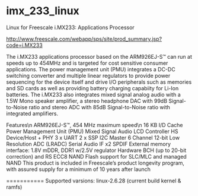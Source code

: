 imx_233_linux
=============

Linux for Freescale i.MX233: Applications Processor

http://www.freescale.com/webapp/sps/site/prod_summary.jsp?code=i.MX233

The i.MX233 applications processor based on the ARM926EJ-S™ can run at speeds up to 454MHz and is targeted for cost sensitive consumer applications. The power management unit (PMU) integrates a DC-DC switching converter and multiple linear regulators to provide power sequencing for the device itself and drive I/O peripherals such as memories and SD cards as well as providing battery charging capabiity for Li-Ion batteries. The i.MX233 also integrates mixed signal analog audio with a 1.5W Mono speaker amplifier, a stereo headphone DAC with 99dB Signal-to-Noise ratio and stereo ADC with 85dB Signal-to-Noise ratio with integrated amplifiers. 

Features\n
ARM926EJ-S™, 454 MHz maximum speed\n
16 KB I/D Cache
Power Management Unit (PMU)
Mixed Signal Audio
LCD Controller
HS Device/Host + PHY
3 x UART
2 x SSP
I2C Master
6 Channel 12-bit Low Resolution ADC (LRADC)
Serial Audio IF x2
SPDIF
External memory interface:
1.8V mDDR, DDR1 w/2.5V regulator
Hardware BCH (up to 20-bit correction) and RS ECC8
NAND Flash support for SLC/MLC and managed NAND
This product is included in Freescale’s product longevity program, with assured supply for a minimum of 10 years after launch

===========
Supported varsions:
linux-2.6.28  (current build kernel & ramfs)
